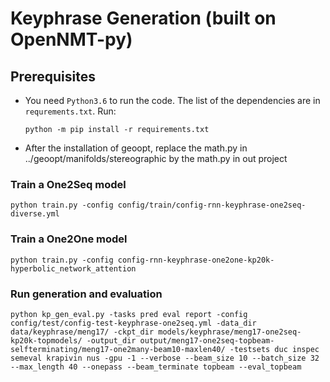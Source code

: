# Keyphrase Generation (built on OpenNMT-py)

## Prerequisites

- You need `Python3.6` to run the code. The list of the dependencies are in `requrements.txt`. Run:

  ```
  python -m pip install -r requirements.txt
  ```

- After the installation of geoopt, replace the math.py in ../geoopt/manifolds/stereographic by the math.py in out project

### Train a One2Seq model

```
python train.py -config config/train/config-rnn-keyphrase-one2seq-diverse.yml
```



### Train a One2One model

```
python train.py -config config-rnn-keyphrase-one2one-kp20k-hyperbolic_network_attention
```

### Run generation and evaluation

```
python kp_gen_eval.py -tasks pred eval report -config config/test/config-test-keyphrase-one2seq.yml -data_dir data/keyphrase/meng17/ -ckpt_dir models/keyphrase/meng17-one2seq-kp20k-topmodels/ -output_dir output/meng17-one2seq-topbeam-selfterminating/meng17-one2many-beam10-maxlen40/ -testsets duc inspec semeval krapivin nus -gpu -1 --verbose --beam_size 10 --batch_size 32 --max_length 40 --onepass --beam_terminate topbeam --eval_topbeam
```

